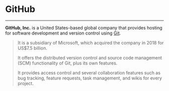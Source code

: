 # GitHub

---
**GitHub, Inc.** is a United States-based global company that provides hosting for software development and version control using [Git](/wiki/Git).

>It is a subsidiary of Microsoft, which acquired the company in 2018 for US$7.5 billion.
>
>It offers the distributed version control and source code management (SCM) functionality of Git, plus its own features. 
>
>It provides access control and several collaboration features such as bug tracking, feature requests, task management, and wikis for every project.